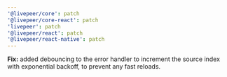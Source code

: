 ```yaml
---
'@livepeer/core': patch
'@livepeer/core-react': patch
'livepeer': patch
'@livepeer/react': patch
'@livepeer/react-native': patch
---
```


**Fix:** added debouncing to the error handler to increment the source index with exponential backoff, to prevent any fast reloads.
